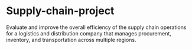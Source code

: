 # Supply-chain-project
 Evaluate and improve the overall efficiency of the supply chain operations for a logistics and distribution company that manages procurement, inventory, and transportation across multiple regions. 
